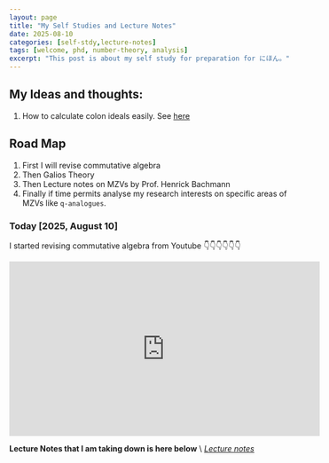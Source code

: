 ```yaml
---
layout: page
title: "My Self Studies and Lecture Notes"
date: 2025-08-10
categories: [self-stdy,lecture-notes]
tags: [welcome, phd, number-theory, analysis]
excerpt: "This post is about my self study for preparation for にほん。"
---
```


## My Ideas and thoughts:
1. How to calculate colon ideals easily. See [here](/mdstohtmls/colonideal-idea.html)

## Road Map
1. First I will revise commutative algebra
2. Then Galios Theory
3. Then Lecture notes on MZVs by Prof. Henrick Bachmann
4. Finally if time permits analyse my research interests on specific areas of MZVs like `q-analogues`.

### Today [2025, August 10]
I started revising commutative algebra from Youtube 👇👇👇👇👇👇
<iframe width="560" height="315" src="https://www.youtube.com/embed/videoseries?si=nMcLNzvJRUUr75u1&amp;list=PLipafWkKZfpIHVl3vidSommRO3jGoRONS" title="YouTube video player" frameborder="0" allow="accelerometer; autoplay; clipboard-write; encrypted-media; gyroscope; picture-in-picture; web-share" referrerpolicy="strict-origin-when-cross-origin" allowfullscreen></iframe>

**Lecture Notes that I am taking down is here below** \\
*[Lecture notes](https://www.atrajit.com/blogs.html?folder=Youtube%2FCommutative%20Algebra)*